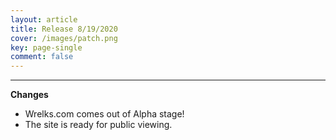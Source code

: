 ```yaml
---
layout: article
title: Release 8/19/2020
cover: /images/patch.png
key: page-single
comment: false
---
```

   
---
   
**Changes**

- Wrelks.com comes out of Alpha stage! 
- The site is ready for public viewing.


